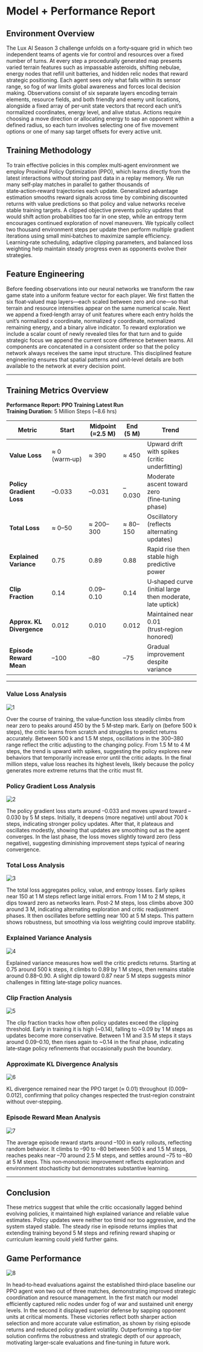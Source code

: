 # Model + Performance Report

## Environment Overview

The Lux AI Season 3 challenge unfolds on a forty‑square grid in which two independent teams of agents vie for control and resources over a fixed number of turns. At every step a procedurally generated map presents varied terrain features such as impassable asteroids, shifting nebulae, energy nodes that refill unit batteries, and hidden relic nodes that reward strategic positioning. Each agent sees only what falls within its sensor range, so fog of war limits global awareness and forces local decision making. Observations consist of six separate layers encoding terrain elements, resource fields, and both friendly and enemy unit locations, alongside a fixed array of per‑unit state vectors that record each unit’s normalized coordinates, energy level, and alive status. Actions require choosing a move direction or allocating energy to sap an opponent within a defined radius, so each turn involves selecting one of five movement options or one of many sap target offsets for every active unit.

## Training Methodology
To train effective policies in this complex multi‑agent environment we employ Proximal Policy Optimization (PPO), which learns directly from the latest interactions without storing past data in a replay memory. We run many self‑play matches in parallel to gather thousands of state‑action‑reward trajectories each update. Generalized advantage estimation smooths reward signals across time by combining discounted returns with value predictions so that policy and value networks receive stable training targets. A clipped objective prevents policy updates that would shift action probabilities too far in one step, while an entropy term encourages continued exploration of novel maneuvers. We typically collect two thousand environment steps per update then perform multiple gradient iterations using small mini‑batches to maximize sample efficiency. Learning‑rate scheduling, adaptive clipping parameters, and balanced loss weighting help maintain steady progress even as opponents evolve their strategies.

## Feature Engineering
Before feeding observations into our neural networks we transform the raw game state into a uniform feature vector for each player. We first flatten the six float‑valued map layers—each scaled between zero and one—so that terrain and resource intensities appear on the same numerical scale. Next we append a fixed‑length array of unit features where each entry holds the unit’s normalized x coordinate, normalized y coordinate, normalized remaining energy, and a binary alive indicator. To reward exploration we include a scalar count of newly revealed tiles for that turn and to guide strategic focus we append the current score difference between teams. All components are concatenated in a consistent order so that the policy network always receives the same input structure. This disciplined feature engineering ensures that spatial patterns and unit‑level details are both available to the network at every decision point.

---

## Training Metrics Overview

**Performance Report: PPO Training Latest Run**  
**Training Duration:** 5 Million Steps (~8.6 hrs)

| Metric                  | Start           | Midpoint (≈2.5 M) | End (5 M)   | Trend                                                       |
|-------------------------|-----------------|-------------------|-------------|-------------------------------------------------------------|
| **Value Loss**          | ≈ 0 (warm‑up)    | ≈ 390             | ≈ 450       | Upward drift with spikes (critic underfitting)              |
| **Policy Gradient Loss**| –0.033          | –0.031            | –0.030      | Moderate ascent toward zero (fine‑tuning phase)             |
| **Total Loss**          | ≈ 0–50          | ≈ 200–300         | ≈ 80–150    | Oscillatory (reflects alternating updates)                  |
| **Explained Variance**  | 0.75            | 0.89              | 0.88        | Rapid rise then stable high predictive power                |
| **Clip Fraction**       | 0.14            | 0.09–0.10         | 0.14        | U‑shaped curve (initial large then moderate, late uptick)   |
| **Approx. KL Divergence**| 0.012          | 0.010             | 0.012       | Maintained near 0.01 (trust‑region honored)                 |
| **Episode Reward Mean** | –100            | –80               | –75         | Gradual improvement despite variance                        |

---

### Value Loss Analysis
![1](https://github.com/user-attachments/assets/e52cc121-2c60-4211-b95d-d7ad53474e8b)

Over the course of training, the value‑function loss steadily climbs from near zero to peaks around 450 by the 5 M‑step mark. Early on (before 500 k steps), the critic learns from scratch and struggles to predict returns accurately. Between 500 k and 1.5 M steps, oscillations in the 300–380 range reflect the critic adjusting to the changing policy. From 1.5 M to 4 M steps, the trend is upward with spikes, suggesting the policy explores new behaviors that temporarily increase error until the critic adapts. In the final million steps, value loss reaches its highest levels, likely because the policy generates more extreme returns that the critic must fit.

### Policy Gradient Loss Analysis
![2](https://github.com/user-attachments/assets/8661fd7b-c0b2-4d54-8ae3-70c97f6f0376)

The policy gradient loss starts around –0.033 and moves upward toward –0.030 by 5 M steps. Initially, it deepens (more negative) until about 700 k steps, indicating stronger policy updates. After that, it plateaus and oscillates modestly, showing that updates are smoothing out as the agent converges. In the last phase, the loss moves slightly toward zero (less negative), suggesting diminishing improvement steps typical of nearing convergence.

### Total Loss Analysis
![3](https://github.com/user-attachments/assets/4126f470-e174-4e2c-b1ca-492c8b9c6fd9)

The total loss aggregates policy, value, and entropy losses. Early spikes near 150 at 1 M steps reflect large initial errors. From 1 M to 2 M steps, it dips toward zero as networks learn. Post‑2 M steps, loss climbs above 300 around 3 M, indicating alternating exploration and critic readjustment phases. It then oscillates before settling near 100 at 5 M steps. This pattern shows robustness, but smoothing via loss weighting could improve stability.

### Explained Variance Analysis
![4](https://github.com/user-attachments/assets/a1d15a86-64a4-4007-9b23-4146a4bbc402)

Explained variance measures how well the critic predicts returns. Starting at 0.75 around 500 k steps, it climbs to 0.89 by 1 M steps, then remains stable around 0.88–0.90. A slight dip toward 0.87 near 5 M steps suggests minor challenges in fitting late‑stage policy nuances.

### Clip Fraction Analysis
![5](https://github.com/user-attachments/assets/078a73c2-8cc1-42a0-82c0-ca862489c8d5)

The clip fraction tracks how often policy updates exceed the clipping threshold. Early in training it is high (~0.14), falling to ~0.09 by 1 M steps as updates become more conservative. Between 1 M and 3.5 M steps it stays around 0.09–0.10, then rises again to ~0.14 in the final phase, indicating late‑stage policy refinements that occasionally push the boundary.

### Approximate KL Divergence Analysis
![6](https://github.com/user-attachments/assets/993f95d4-84c7-4355-931b-639502752631)

KL divergence remained near the PPO target (≈ 0.01) throughout (0.009–0.012), confirming that policy changes respected the trust‑region constraint without over‑stepping.

### Episode Reward Mean Analysis
![7](https://github.com/user-attachments/assets/59239d33-2424-4584-b603-33cee2c3a26b)

The average episode reward starts around –100 in early rollouts, reflecting random behavior. It climbs to –90 to –80 between 500 k and 1.5 M steps, reaches peaks near –70 around 2.5 M steps, and settles around –75 to –80 at 5 M steps. This non‑monotonic improvement reflects exploration and environment stochasticity but demonstrates substantive learning.

---

## Conclusion
These metrics suggest that while the critic occasionally lagged behind evolving policies, it maintained high explained variance and reliable value estimates. Policy updates were neither too timid nor too aggressive, and the system stayed stable. The steady rise in episode returns implies that extending training beyond 5 M steps and refining reward shaping or curriculum learning could yield further gains.

## Game Performance
![8](https://github.com/user-attachments/assets/6fd9f07a-a6c7-497e-99ca-56f49f9cc128)

In head‑to‑head evaluations against the established third‑place baseline our PPO agent won two out of three matches, demonstrating improved strategic coordination and resource management. In the first match our model efficiently captured relic nodes under fog of war and sustained unit energy levels. In the second it displayed superior defense by sapping opponent units at critical moments. These victories reflect both sharper action selection and more accurate value estimation, as shown by rising episode returns and reduced policy gradient volatility. Outperforming a top‑tier solution confirms the robustness and strategic depth of our approach, motivating larger‑scale evaluations and fine‑tuning in future work.
